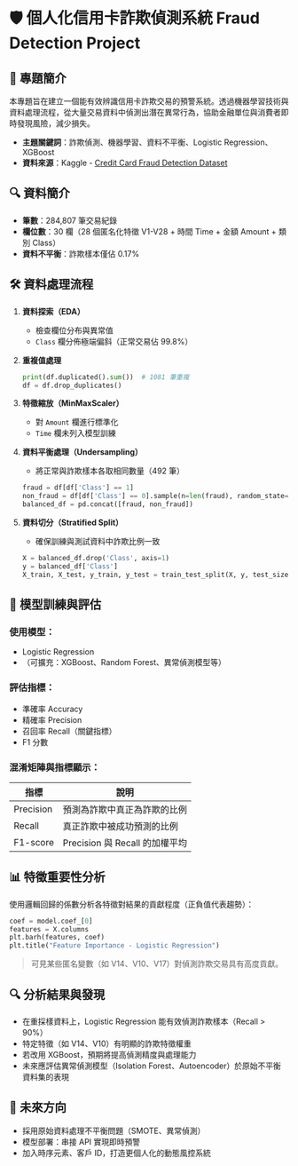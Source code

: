 
# 🛡️ 個人化信用卡詐欺偵測系統 Fraud Detection Project

## 📌 專題簡介

本專題旨在建立一個能有效辨識信用卡詐欺交易的預警系統。透過機器學習技術與資料處理流程，從大量交易資料中偵測出潛在異常行為，協助金融單位與消費者即時發現風險，減少損失。

- **主題關鍵詞**：詐欺偵測、機器學習、資料不平衡、Logistic Regression、XGBoost
- **資料來源**：Kaggle - [Credit Card Fraud Detection Dataset](https://www.kaggle.com/datasets/mlg-ulb/creditcardfraud)

## 🔍 資料簡介

- **筆數**：284,807 筆交易紀錄
- **欄位數**：30 欄（28 個匿名化特徵 V1-V28 + 時間 Time + 金額 Amount + 類別 Class）
- **資料不平衡**：詐欺樣本僅佔 0.17%

## 🛠️ 資料處理流程

1. **資料探索（EDA）**
   - 檢查欄位分布與異常值
   - `Class` 欄分佈極端偏斜（正常交易佔 99.8%）

2. **重複值處理**
   ```python
   print(df.duplicated().sum())  # 1081 筆重複
   df = df.drop_duplicates()
   ```

3. **特徵縮放（MinMaxScaler）**
   - 對 `Amount` 欄進行標準化
   - `Time` 欄未列入模型訓練

4. **資料平衡處理（Undersampling）**
   - 將正常與詐欺樣本各取相同數量（492 筆）
   ```python
   fraud = df[df['Class'] == 1]
   non_fraud = df[df['Class'] == 0].sample(n=len(fraud), random_state=42)
   balanced_df = pd.concat([fraud, non_fraud])
   ```

5. **資料切分（Stratified Split）**
   - 確保訓練與測試資料中詐欺比例一致
   ```python
   X = balanced_df.drop('Class', axis=1)
   y = balanced_df['Class']
   X_train, X_test, y_train, y_test = train_test_split(X, y, test_size=0.2, stratify=y)
   ```

## 🤖 模型訓練與評估

### 使用模型：
- Logistic Regression
- （可擴充：XGBoost、Random Forest、異常偵測模型等）

### 評估指標：
- 準確率 Accuracy
- 精確率 Precision
- 召回率 Recall（關鍵指標）
- F1 分數

### 混淆矩陣與指標顯示：
| 指標 | 說明 |
|------|------|
| Precision | 預測為詐欺中真正為詐欺的比例 |
| Recall | 真正詐欺中被成功預測的比例 |
| F1-score | Precision 與 Recall 的加權平均 |

## 📊 特徵重要性分析

使用邏輯回歸的係數分析各特徵對結果的貢獻程度（正負值代表趨勢）：

```python
coef = model.coef_[0]
features = X.columns
plt.barh(features, coef)
plt.title("Feature Importance - Logistic Regression")
```

> 可見某些匿名變數（如 V14、V10、V17）對偵測詐欺交易具有高度貢獻。

## 🔍 分析結果與發現

- 在重採樣資料上，Logistic Regression 能有效偵測詐欺樣本（Recall > 90%）
- 特定特徵（如 V14、V10）有明顯的詐欺特徵權重
- 若改用 XGBoost，預期將提高偵測精度與處理能力
- 未來應評估異常偵測模型（Isolation Forest、Autoencoder）於原始不平衡資料集的表現

## 📌 未來方向

- 採用原始資料處理不平衡問題（SMOTE、異常偵測）
- 模型部署：串接 API 實現即時預警
- 加入時序元素、客戶 ID，打造更個人化的動態風控系統
